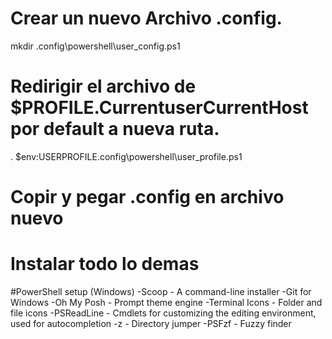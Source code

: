 # Crear un nuevo Archivo .config.

mkdir .config\powershell\user_config.ps1

# Redirigir el archivo de $PROFILE.CurrentuserCurrentHost por default a nueva ruta.

. $env:USERPROFILE\.config\powershell\user_profile.ps1

# Copir y pegar .config en archivo nuevo
# Instalar todo lo demas
#PowerShell setup (Windows)
-Scoop - A command-line installer
-Git for Windows
-Oh My Posh - Prompt theme engine
-Terminal Icons - Folder and file icons
-PSReadLine - Cmdlets for customizing the editing environment, used for autocompletion
-z - Directory jumper
-PSFzf - Fuzzy finder
